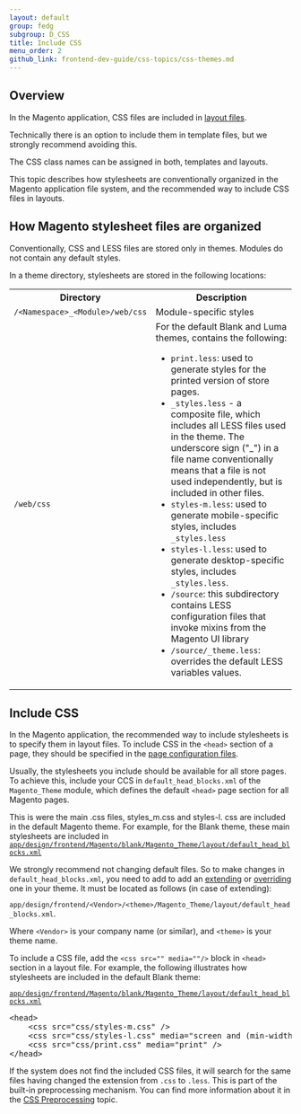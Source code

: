```yaml
---
layout: default
group: fedg
subgroup: D_CSS
title: Include CSS 
menu_order: 2
github_link: frontend-dev-guide/css-topics/css-themes.md
---
```


<h2 id="fedg_css-in-themes_overview">Overview</h2>

<p>In the Magento application, CSS files are included in <a href="{{site.gdeurl}}frontend-dev-guide/layouts/layout-overview.html" target="_blank">layout files</a>. </p>

Technically there is an option to include them in template files, but we strongly recommend avoiding this.

<div class="bs-callout bs-callout-info" id="info">
<p><span class="glyphicon-class">
The CSS class names can be assigned in both, templates and layouts.</span></p>
</div>

This topic describes how stylesheets are conventionally organized in the Magento application file system, and the recommended way to include CSS files in layouts.


<h2>How Magento stylesheet files are organized</h2>

Conventionally, CSS and LESS files are stored only in themes. Modules do not contain any default styles.

<p>In a theme directory, stylesheets are stored in the following locations:</p>


<table>
<tr>
<th>Directory</th>
<th>Description</th>
</tr>
<tr>
<td> <code>/&lt;Namespace&gt;_&lt;Module&gt;/web/css</code>
</td>
<td> Module-specific styles
</td>
</tr>
<tr>
<td> <code>/web/css</code>
   </td>
   <td> 
For the default Blank and Luma themes, contains the following:
<ul>
<li>
<code>print.less</code>: used to generate styles for the printed version of store pages.
</li>
<li><code>_styles.less</code> - a composite file, which includes all LESS files used in the theme. The underscore sign ("_") in a file name conventionally means that a file is not used independently, but is included in other files.
</li>
<li><code>styles-m.less</code>: used to generate mobile-specific styles, includes <code>_styles.less</code>
</li>
<li><code>styles-l.less</code>: used to generate desktop-specific styles, includes <code>_styles.less</code>.
</li>
<li><code>/source</code>: this subdirectory contains LESS configuration files that invoke mixins from the Magento UI library
</li>
<li>
<code>/source/_theme.less</code>: overrides the default LESS variables values.
</li>

  </ul>
   </td>
</tr>

</table>


<h2 id="fedg_css-in-themes_xml">Include CSS</h2>

<p>In the Magento application, the recommended way to include stylesheets is to specify them in layout files. To include CSS in the <code>&lt;head&gt;</code> section of a page, they should be specified in the <a href="{{site.gdeurl}}frontend-dev-guide/layouts/layout-types.html" target="_blank">page configuration files</a>. </p>

<p>Usually, the stylesheets you include should be available for all store pages. To achieve this, include your CCS in <code>default_head_blocks.xml</code> of the <code>Magento_Theme</code> module, which defines the default <code>&lt;head&gt;</code> page section for all Magento pages. </p>

<div class="bs-callout bs-callout-info" id="info">
<p><span class="glyphicon-class">
This is were the main .css files, styles_m.css and styles-l. css are included in the default Magento theme. For example, for the Blank theme, these main stylesheets are included in <code><a href="{{site.mage2000url}}app/design/frontend/Magento/blank/Magento_Theme/layout/default_head_blocks.xml" target="_blank">app/design/frontend/Magento/blank/Magento_Theme/layout/default_head_blocks.xml</a></code>
</span>
</p>
</div>

<p> We strongly recommend not changing default files. So to make changes in <code>default_head_blocks.xml</code>, you need to add to add an <a href="{{site.gdeurl}}frontend-dev-guide/layouts/layout-extend.html" target="_blank">extending</a> or <a href="{{site.gdeurl}}frontend-dev-guide/layouts/layout-override.html" target="_blank">overriding</a> one in your theme. It must be located as follows (in case of extending):</p>

<p><code>app/design/frontend/&lt;Vendor&gt;/&lt;theme&gt;/Magento_Theme/layout/default_head_blocks.xml</code>. </p>

Where <code>&lt;Vendor&gt;</code> is your company name (or similar), and <code>&lt;theme&gt;</code> is your theme name.

<p>To include a CSS file, add the <code>&lt;css src=&quot;&quot; media=&quot;&quot;/&gt;</code> block in <code>&lt;head&gt;</code> section in a layout file.
For example, the following illustrates how stylesheets are included in the default Blank theme: </p>

<p><a href="{{site.mage2000url}}app/design/frontend/Magento/blank/Magento_Theme/layout/default_head_blocks.xml" target="_blank"><code>app/design/frontend/Magento/blank/Magento_Theme/layout/default_head_blocks.xml</code></a></p>

<pre>
&lt;head&gt;
    &lt;css src=&quot;css/styles-m.css&quot; /&gt;
    &lt;css src=&quot;css/styles-l.css&quot; media=&quot;screen and (min-width: 768px)&quot;/&gt;
    &lt;css src=&quot;css/print.css&quot; media=&quot;print&quot; /&gt; 
&lt;/head&gt;
</pre>

<div class="bs-callout bs-callout-info" id="info">
<span class="glyphicon-class">
 <p> If the system does not find the included CSS files, it will search for the same files having changed the extension from <code>.css</code> to <code>.less</code>. This is part of the built-in preprocessing mechanism. You can find more information about it in the <a href="{{site.gdeurl}}frontend-dev-guide/css-topics/css-preprocess.html" target="_blank">CSS Preprocessing</a> topic.
</p></span> 
</div>


